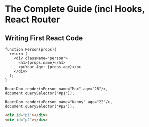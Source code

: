 
# The Complete Guide (incl Hooks, React Router
## Writing First React Code
```reactjs
function Person(props){
  return (
    <div className="person">
      <h1>{props.name}</h1>
      <p>Your Age: {props.age}</p>
    </div>
  );
}

ReactDom.render(<Person name="Max" age="28"/>, 
document.querySelector('#p1'));

ReactDom.render(<Person name="Kenny" age="22"/>, 
document.querySelector('#p2'));
```

```html
<div id="p1"></div>
<div id="p2"></div>
```
